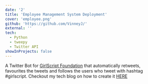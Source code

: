 ```yaml
---
date: '2'
title: 'Employee Management System Deployment'
cover: 'employee.png'
github: 'https://github.com/VinneyJ/'
external: ''
tech:
  - Python
  - tweepy
  - Twitter API
showInProjects: false
---
```


A Twitter Bot for [GirlScript Foundation](https://www.girlscript.tech/) that automatically retweets, favourites the tweets and follows the users who tweet with hashtag #girlscript. Checkout my tech blog on how to create it [HERE](https://www.geeksforgeeks.org/how-to-make-a-twitter-bot-in-python/)
